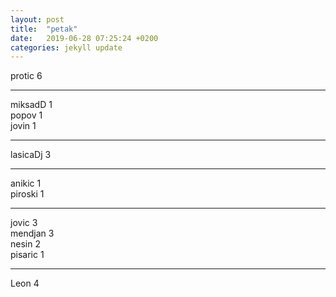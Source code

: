 ```yaml
---
layout: post
title:  "petak"
date:   2019-06-28 07:25:24 +0200
categories: jekyll update
---
```



protic 6  

***

miksadD 1  
popov 1  
jovin 1  

***

lasicaDj 3  

***

anikic 1  
piroski 1  

***

jovic 3  
mendjan 3  
nesin 2  
pisaric 1  

***

Leon 4  